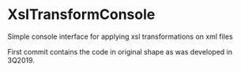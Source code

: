 # XslTransformConsole
Simple console interface for applying xsl transformations on xml files

First commit contains the code in original shape as was developed in 3Q2019.
